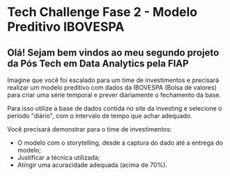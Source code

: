 # Tech Challenge Fase 2 - Modelo Preditivo IBOVESPA

## Olá! Sejam bem vindos ao meu segundo projeto da Pós Tech em Data Analytics pela FIAP

Imagine que você foi escalado para um time de investimentos e precisará realizar um modelo preditivo com dados da IBOVESPA (Bolsa de valores) para criar uma série temporal e prever diariamente o fechamento da base.

Para isso utilize a base de dados contida no site da investing e selecione o período "diário", com o intervalo de tempo que achar adequado.

Você precisará demonstrar para o time de investimentos:

- O modelo com o storytelling, desde a captura do dado até a entrega do modelo;
- Justificar a técnica utilizada;
- Atingir uma acuracidade adequada (acima de 70%).

